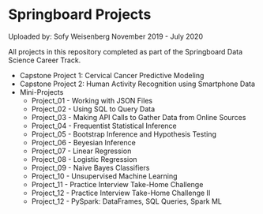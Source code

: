 # Springboard Projects

Uploaded by: Sofy Weisenberg
November 2019 - July 2020

All projects in this repository completed as part of the Springboard Data Science Career Track.

* Capstone Project 1: Cervical Cancer Predictive Modeling
* Capstone Project 2: Human Activity Recognition using Smartphone Data
* Mini-Projects
  * Project_01 - Working with JSON Files
  * Project_02 - Using SQL to Query Data
  * Project_03 - Making API Calls to Gather Data from Online Sources
  * Project_04 - Frequentist Statistical Inference
  * Project_05 - Bootstrap Inference and Hypothesis Testing
  * Project_06 - Beyesian Inference
  * Project_07 - Linear Regression
  * Project_08 - Logistic Regression
  * Project_09 - Naive Bayes Classifiers
  * Project_10 - Unsupervised Machine Learning
  * Project_11 - Practice Interview Take-Home Challenge
  * Project_12 - Practice Interview Take-Home Challenge II
  * Project_12 - PySpark: DataFrames, SQL Queries, Spark ML
